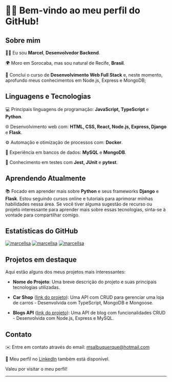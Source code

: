 # 👋🏾 Bem-vindo ao meu perfil do GitHub!

## Sobre mim

👨‍💻 Eu sou **Marcel**, **Desenvolvedor Backend**.

🌍 Moro em Sorocaba, mas sou natural de Recife, **Brasil**.

🌱 Concluí o curso de **Desenvolvimento Web Full Stack** e, neste momento, aprofundo meus conhecimentos em Node.js, Express e MongoDB;

## Linguagens e Tecnologias

💻 Principais linguagens de programação: **JavaScript, TypeScript** e **Python**.

🌐 Desenvolvimento web com: **HTML, CSS, React, Node.js, Express, Django** e **Flask**.

⚙️ Automação e otimização de processos com: **Docker**.

🏢 Experiência em bancos de dados: **MySQL** e **MongoDB**.

🧪 Conhecimento em testes com **Jest, JUnit** e **pytest**.

## Aprendendo Atualmente

📚 Focado em aprender mais sobre **Python** e seus frameworks **Django** e **Flask**. Estou seguindo cursos online e tutoriais para aprimorar minhas habilidades nessa área. Se você tiver alguma sugestão de recurso ou projeto interessante para aprender mais sobre essas tecnologias, sinta-se à vontade para compartilhar comigo.

## Estatísticas do GitHub

<p float="left">
  <a href="https://github-readme-stats.vercel.app/api/top-langs?username=marcellsa&show_icons=true&locale=en&layout=compact"><img src="https://github-readme-stats.vercel.app/api/top-langs?username=marcellsa&show_icons=true&locale=en&layout=compact" alt="marcellsa" /></a>
  <a href="https://github-readme-stats.vercel.app/api?username=marcellsa&show_icons=true&locale=en"><img src="https://github-readme-stats.vercel.app/api?username=marcellsa&show_icons=true&locale=en" alt="marcellsa" /></a>
  <a href="https://github-readme-streak-stats.herokuapp.com/?user=marcellsa"><img src="https://github-readme-streak-stats.herokuapp.com/?user=marcellsa&" alt="marcellsa" /></a>
</p>

## Projetos em destaque

Aqui estão alguns dos meus projetos mais interessantes:

- **Nome do Projeto**: Uma breve descrição do projeto e suas principais tecnologias utilizadas.

- **Car Shop** ([link do projeto](https://github.com/marcellsa/trybe-car-shop)): Uma API com CRUD para gerenciar uma loja de carros - Desenvolvida com TypeScript, MongoDB e Mongoose.

- **Blogs API** ([link do projeto](https://github.com/marcellsa/trybe-blogs-api)): Uma API de blog com funcionalidades CRUD - Desenvolvida com Node.js, Express e MySQL.

## Contato

✉️ Entre em contato através do email: msalbuquerque@hotmail.com

💼 Meu perfil no [LinkedIn](https://linkedin.com/in/marcellsa) também está disponível.

Valeu por visitar o meu perfil!

---
